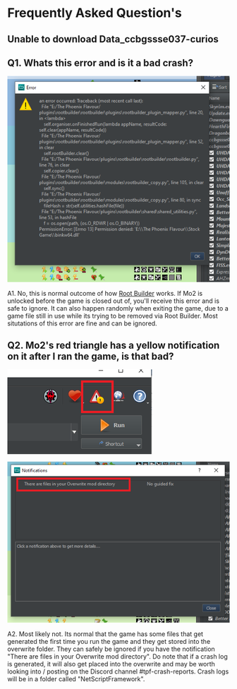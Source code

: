 # Frequently Asked Question's

## Unable to download Data_ccbgssse037-curios


## Q1. Whats this error and is it a bad crash?

![RBError](https://github.com/Codygits/TPF-Updates/blob/e842605d6ba185d095b38d5fe47381a7e019e115/images/RBError.PNG)

A1. No, this is normal outcome of how [Root Builder](https://www.nexusmods.com/skyrimspecialedition/mods/31720) works. If Mo2 is unlocked before the game is closed out of, you'll receive this error and is safe to ignore. It can also happen randomly when exiting the game, due to a game file still in use while its trying to be removed via Root Builder. Most situtations of this error are fine and can be ignored.

## Q2. Mo2's red triangle has a yellow notification on it after I ran the game, is that bad?

![Overwrite1](https://github.com/Codygits/TPF-Updates/blob/ed09ba012e54c414125a0f1011e967b3a43abdda/images/Overwrite1.PNG)

![Overwrite2](https://github.com/Codygits/TPF-Updates/blob/ed09ba012e54c414125a0f1011e967b3a43abdda/images/Overwrite2.PNG)

A2. Most likely not. Its normal that the game has some files that get generated the first time you run the game and they get stored into the overwrite folder. They can safely be ignored if you have the notification "There are files in your Overwrite mod directory". Do note that if a crash log is generated, it will also get placed into the overwrite and may be worth looking into / posting on the Discord channel #tpf-crash-reports. Crash logs will be in a folder called "NetScriptFramework".
